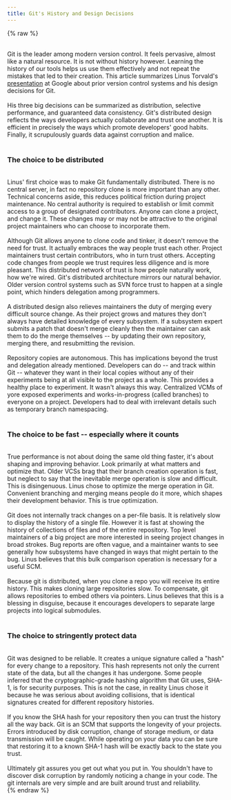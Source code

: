 ```yaml
---
title: Git's History and Design Decisions
---
```


{% raw %}
<div class="css-full-post-content js-full-post-content">
<br />Git is the leader among modern version control. It feels pervasive, almost like a natural resource. It is not without history however. Learning the history of our tools helps us use them effectively and not repeat the mistakes that led to their creation. This article summarizes Linus Torvald's <a href="http://www.youtube.com/watch?v=4XpnKHJAok8">presentation</a> at Google about prior version control systems and his design decisions for Git.<br /><br />His three big decisions can be summarized as distribution, selective performance, and guaranteed data consistency. Git's distributed design reflects the ways developers actually collaborate and trust one another. It is efficient in precisely the ways which promote developers' good habits. Finally, it scrupulously guards data against corruption and malice.<br /><br /><h3>The choice to be distributed</h3><br />Linus' first choice was to make Git fundamentally distributed. There is no central server, in fact no repository clone is more important than any other. Technical concerns aside, this reduces political friction during project maintenance. No central authority is required to establish or limit commit access to a group of designated contributors. Anyone can clone a project, and change it. These changes may or may not be attractive to the original project maintainers who can choose to incorporate them.<br /><br />Although Git allows anyone to clone code and tinker, it doesn't remove the need for trust. It actually embraces the way people trust each other. Project maintainers trust certain contributors, who in turn trust others. Accepting code changes from people we trust requires less diligence and is more pleasant. This distributed network of trust is how people naturally work, how we're wired. Git's distributed architecture mirrors our natural behavior. Older version control systems such as SVN force trust to happen at a single point, which hinders delegation among programmers.<br /><br />A distributed design also relieves maintainers the duty of merging every difficult source change. As their project grows and matures they don't always have detailed knowledge of every subsystem. If a subsystem expert submits a patch that doesn't merge cleanly then the maintainer can ask them to do the merge themselves -- by updating their own repository, merging there, and resubmitting the revision.<br /><br />Repository copies are autonomous. This has implications beyond the trust and delegation already mentioned. Developers can do -- and track within Git -- whatever they want in their local copies without any of their experiments being at all visible to the project as a whole. This provides a healthy place to experiment. It wasn't always this way. Centralized VCMs of yore exposed experiments and works-in-progress (called branches) to everyone on a project. Developers had to deal with irrelevant details such as temporary branch namespacing.<br /><br /><h3>The choice to be fast -- especially where it counts</h3><br />True performance is not about doing the same old thing faster, it's about shaping and improving behavior. Look primarily at what matters and optimize that. Older VCSs brag that their branch creation operation is fast, but neglect to say that the inevitable merge operation is slow and difficult. This is disingenuous. Linus chose to optimize the merge operation in Git. Convenient branching and merging means people do it more, which shapes their development behavior. This is true optimization.<br /><br />Git does not internally track changes on a per-file basis. It is relatively slow to display the history of a single file. However it is fast at showing the history of collections of files and of the entire repository. Top level maintainers of a big project are more interested in seeing project changes in broad strokes. Bug reports are often vague, and a maintainer wants to see generally how subsystems have changed in ways that might pertain to the bug. Linus believes that this bulk comparison operation is necessary for a useful SCM.<br /><br />Because git is distributed, when you clone a repo you will receive its entire history. This makes cloning large repositories slow. To compensate, git allows repositories to embed others via pointers. Linus believes that this is a blessing in disguise, because it encourages developers to separate large projects into logical submodules.<br /><br /><h3>The choice to stringently protect data</h3><br />Git was designed to be reliable. It creates a unique signature called a "hash" for every change to a repository. This hash represents not only the current state of the data, but all the changes it has undergone. Some people inferred that the cryptographic-grade hashing algorithm that Git uses, SHA-1, is for security purposes. This is not the case, in reality Linus chose it because he was serious about avoiding collisions, that is identical signatures created for different repository histories.<br /><br />If you know the SHA hash for your repository then you can trust the history all the way back. Git is an SCM that supports the longevity of your projects. Errors introduced by disk corruption, change of storage medium, or data transmission will be caught. While operating on your data you can be sure that restoring it to a known SHA-1 hash will be exactly back to the state you trust.<br /><br />Ultimately git assures you get out what you put in. You shouldn't have to discover disk corruption by randomly noticing a change in your code. The git internals are very simple and are built around trust and reliability.
</div>
{% endraw %}
